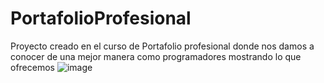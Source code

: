 # PortafolioProfesional
Proyecto creado en el curso de Portafolio profesional donde nos damos a conocer de una mejor manera como programadores mostrando lo que ofrecemos 
![image](https://github.com/RobertArayaCarrillo/PortafolioProfesional/assets/92409762/dd1a7295-3e89-4441-b5af-bdc114ea7fab)
